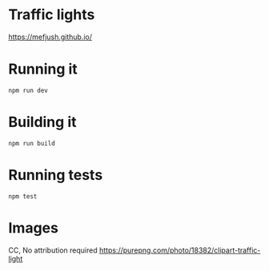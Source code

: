# Traffic lights
https://mefjush.github.io/

# Running it
`npm run dev`

# Building it
`npm run build`

# Running tests
`npm test`

# Images 
CC, No attribution required
https://purepng.com/photo/18382/clipart-traffic-light
